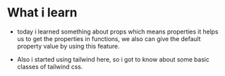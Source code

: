 # What i learn
* today i learned something about props which means properties it helps us to get the properties in functions, we also can give the default property value by using this feature.

* Also i started using tailwind here, so i got to know about some basic classes of tailwind css.